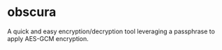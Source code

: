 # obscura
A quick and easy encryption/decryption tool leveraging a passphrase to apply AES-GCM encryption.
